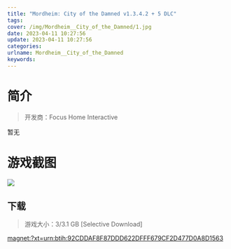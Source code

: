 ```yaml
---
title: "Mordheim: City of the Damned v1.3.4.2 + 5 DLC"
tags: 
cover: /img/Mordheim__City_of_the_Damned/1.jpg
date: 2023-04-11 10:27:56
update: 2023-04-11 10:27:56
categories: 
urlname: Mordheim__City_of_the_Damned
keywords: 
---
```

# 简介

> 开发商：Focus Home Interactive

暂无

# 游戏截图

![](/img/Mordheim__City_of_the_Damned/2.jpg)


## 下载

> 游戏大小：3/3.1 GB [Selective Download]

[magnet:?xt=urn:btih:92CDDAF8F87DDD622DFFF679CF2D477D0A8D1563](magnet:?xt=urn:btih:92CDDAF8F87DDD622DFFF679CF2D477D0A8D1563)